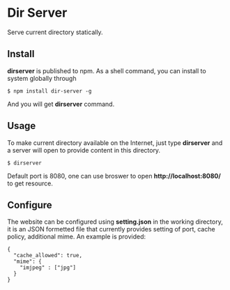 # Dir Server

Serve current directory statically.

## Install

__dirserver__ is published to npm. As a shell command, you can install to 
system globally through

    $ npm install dir-server -g
    
And you will get __dirserver__ command.

## Usage

To make current directory available on the Internet, just type __dirserver__
and a server will open to provide content in this directory.

    $ dirserver

Default port is 8080, one can use broswer to open __http://localhost:8080/__
to get resource.

## Configure

The website can be configured using __setting.json__ in the working directory,
it is an JSON formetted file that currently provides setting of port, cache
policy, additional mime. An example is provided:

    {
      "cache_allowed": true,
      "mime": {
        "imjpeg" : ["jpg"]
      }
    }
